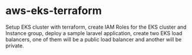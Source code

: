 # aws-eks-terraform
Setup EKS cluster with terraform, create IAM Roles for the EKS cluster and Instance group, deploy a sample laravel application, create two EKS load balancers, one of them will be a public load balancer and another will be private.
